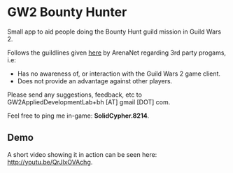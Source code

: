 # GW2 Bounty Hunter

Small app to aid people doing the Bounty Hunt guild mission in Guild Wars 2.

Follows the guildlines given [here](https://forum-en.guildwars2.com/forum/support/account/Policy-3rd-Party-Programs-Multi-Boxing-Macros)
by ArenaNet regarding 3rd party progams, i.e:
* Has no awareness of, or interaction with the Guild Wars 2 game client.
* Does not provide an advantage against other players.

Please send any suggestions, feedback, etc to GW2AppliedDevelopmentLab+bh [AT] gmail [DOT] com.

Feel free to ping me in-game: **SolidCypher.8214**.

## Demo

A short video showing it in action can be seen here: http://youtu.be/QrJlxOVAchg.
